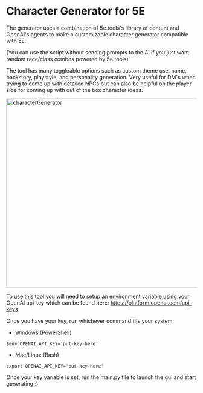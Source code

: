 # Character Generator for 5E
The generator uses a combination of 5e.tools's library of content and OpenAI's agents to make a customizable character generator compatible with 5E.

(You can use the script without sending prompts to the AI if you just want random race/class combos powered by 5e.tools)

The tool has many toggleable options such as custom theme use, name, backstory, playstyle, and personality generation. Very useful for DM's when trying to come up with detailed NPCs but can also be helpful on the player side for coming up with out of the box character ideas.

<img width="507" height="500" alt="characterGenerator" src="https://github.com/user-attachments/assets/2bbedda1-0537-4fd5-b0ba-2f590d7eb58b" />

To use this tool you will need to setup an environment variable using your OpenAI api key which can be found here: https://platform.openai.com/api-keys

Once you have your key, run whichever command fits your system:
- Windows (PowerShell)
```
$env:OPENAI_API_KEY='put-key-here'
```
- Mac/Linux (Bash)
```
export OPENAI_API_KEY='put-key-here'
```
Once your key variable is set, run the main.py file to launch the gui and start generating :)
